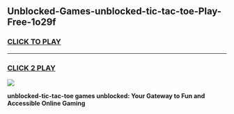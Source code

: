 
## Unblocked-Games-unblocked-tic-tac-toe-Play-Free-1o29f
<h3>
<a href="https://premium76.site?title=unblocked-tic-tac-toe&ref=18A1">CLICK TO PLAY</a></h3>
<hr>

<h3>
<a href="https://premium76.site?title=unblocked-tic-tac-toe&ref=18A1">CLICK 2 PLAY</a>
  
</h3>

<a href="https://premium76.site?title=unblocked-tic-tac-toe&ref=18A1"><img src="https://clearcache.store/games.png"></a>


**unblocked-tic-tac-toe games unblocked: Your Gateway to Fun and Accessible Online Gaming**
